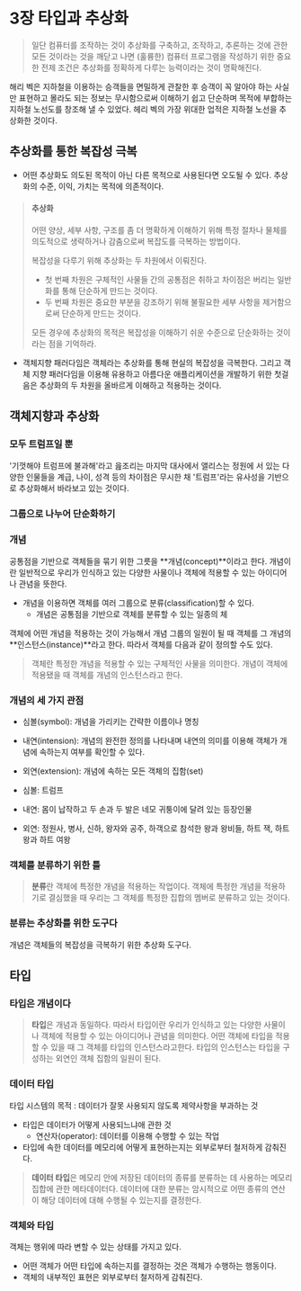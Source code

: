 # 3장 타입과 추상화

> 일단 컴퓨터를 조작하는 것이 추상화를 구축하고, 조작하고, 추론하는 것에 관한 모든 것이라는 것을 깨닫고 나면 (훌륭한) 컴퓨터 프로그램을 
> 작성하기 위한 중요한 전제 조건은 추상화를 정확하게 다루는 능력이라는 것이 명확해진다.

해리 벡은 지하철을 이용하는 승객들을 면밀하게 관찰한 후 승객이 꼭 알아야 하는 사실만 표현하고 몰라도 되는 정보는 무시함으로써
이해하기 쉽고 단순하며 목적에 부합하는 지하철 노선도를 창조해 낼 수 있었다. 헤리 벡의 가장 위대한 업적은 지하철 노선을 추상화한
것이다.

## 추상화를 통한 복잡성 극복
- 어떤 추상화도 의도된 목적이 아닌 다른 목적으로 사용된다면 오도될 수 있다. 추상화의 수준, 이익, 가치는 목적에 의존적이다.

> #### 추상화
> 어떤 양상, 세부 사항, 구조를 좀 더 명확하게 이해하기 위해 특정 절차나 물체를 의도적으로 생략하거나 감춤으로써 복잡도를
> 극복하는 방법이다.
> 
> 복잡성을 다루기 위해 추상화는 두 차원에서 이뤄진다.
> - 첫 번째 차원은 구체적인 사물들 간의 공통점은 취하고 차이점은 버리는 일반화를 통해 단순하게 만드는 것이다.
> - 두 번째 차원은 중요한 부분을 강조하기 위해 불필요한 세부 사항을 제거함으로써 단순하게 만드는 것이다.
> 
> 모든 경우에 추상화의 목적은 복잡성을 이해하기 쉬운 수준으로 단순화하는 것이라는 점을 기억하라.

- 객체지향 패러다임은 객체라는 추상화를 통해 현실의 복잡성을 극복한다. 그리고 객체 지향 패러다임을 이용해 유용하고
아름다운 애플리케이션을 개발하기 위한 첫걸음은 추상화의 두 차원을 올바르게 이해하고 적용하는 것이다.

## 객체지향과 추상화

### 모두 트럼프일 뿐

'기껏해야 트럼프에 불과해'라고 읊조리는 마지막 대사에서 앨리스는 정원에 서 있는 다양한 인물들을 계급, 나이, 성격
등의 차이점은 무시한 채 '트럼프'라는 유사성을 기반으로 추상화해서 바라보고 있는 것이다.

### 그룹으로 나누어 단순화하기

### 개념
공통점을 기반으로 객체들을 묶기 위한 그릇을 **개념(concept)**이라고 한다. 개념이란 일반적으로 우리가 인식하고
있는 다양한 사물이나 객체에 적용할 수 있는 아이디어나 관념을 뜻한다.

- 개념을 이용하면 객체를 여러 그룹으로 분류(classification)할 수 있다.
  - 개념은 공통점을 기반으로 객체를 분류할 수 있는 일종의 체

객체에 어떤 개념을 적용하는 것이 가능해서 개념 그룹의 일원이 될 때 객체를 그 개념의 **인스턴스(instance)**라고 한다.
따라서 객체를 다음과 같이 정의할 수도 있다.

> 객체란 특정한 개념을 적용할 수 있는 구체적인 사물을 의미한다. 개념이 객체에 적용됐을 때 객체를 개념의 
> 인스턴스라고 한다.

### 개념의 세 가지 관점
- 심볼(symbol): 개념을 가리키는 간략한 이름이나 명칭
- 내연(intension): 개념의 완전한 정의를 나타내며 내연의 의미를 이용해 객체가 개념에 속하는지 여부를 확인할 수 있다.
- 외연(extension): 개념에 속하는 모든 객체의 집함(set)

- 심볼: 트럼프
- 내연: 몸이 납작하고 두 손과 두 발은 네모 귀퉁이에 달려 있는 등장인물
- 외연: 정원사, 병사, 신하, 왕자와 공주, 하객으로 참석한 왕과 왕비들, 하트 잭, 하트 왕과 하트 여왕

### 객체를 분류하기 위한 틀

> **분류**란 객체에 특정한 개념을 적용하는 작업이다. 객체에 특정한 개념을 적용하기로 결심했을 때 우리는 그 객체를
> 특정한 집합의 멤버로 분류하고 있는 것이다.

### 분류는 추상화를 위한 도구다
개념은 객체들의 복잡성을 극복하기 위한 추상화 도구다.

## 타입

### 타입은 개념이다

> **타입**은 개념과 동일하다. 따라서 타입이란 우리가 인식하고 있는 다양한 사물이나 객체에 적용할 수 있는 아이디어나 관념을
> 의미한다. 어떤 객체에 타입을 적용할 수 있을 때 그 객체를 타입의 인스턴스라고한다. 타입의 인스턴스는 타입을 구성하는
> 외연인 객체 집함의 일원이 된다.

### 데이터 타입
타입 시스템의 목적 : 데이터가 잘못 사용되지 않도록 제약사항을 부과하는 것
- 타입은 데이터가 어떻게 사용되느냐애 관한 것
  - 연산자(operator): 데이터를 이용해 수행할 수 있는 작업
- 타입에 속한 데이터를 메모리에 어떻게 표현하는지는 외부로부터 철저하게 감춰진다.

> **데이터 타입**은 메모리 안에 저장된 데이터의 종류를 분류하는 데 사용하는 메모리 집합에 관한 메타데이터다. 데이터에
> 대한 분류는 암시적으로 어떤 종류의 연산이 해당 데이터에 대해 수행될 수 있는지를 결정한다.

### 객체와 타입
객체는 행위에 따라 변할 수 있는 상태를 가지고 있다.
- 어떤 객체가 어떤 타입에 속하는지를 결정하는 것은 객체가 수행하는 행동이다.
- 객체의 내부적인 표현은 외부로부터 철저하게 감춰진다.


### 
